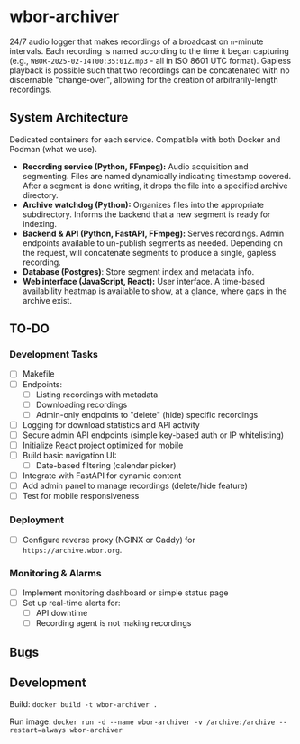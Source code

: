 # wbor-archiver

24/7 audio logger that makes recordings of a broadcast on `n`-minute intervals. Each recording is named according to the time it began capturing (e.g., `WBOR-2025-02-14T00:35:01Z.mp3` - all in ISO 8601 UTC format). Gapless playback is possible such that two recordings can be concatenated with no discernable "change-over", allowing for the creation of arbitrarily-length recordings.

## System Architecture

Dedicated containers for each service. Compatible with both Docker and Podman (what we use).

* **Recording service (Python, FFmpeg):** Audio acquisition and segmenting. Files are named dynamically indicating timestamp covered. After a segment is done writing, it drops the file into a specified archive directory.
* **Archive watchdog (Python):** Organizes files into the appropriate subdirectory. Informs the backend that a new segment is ready for indexing.
* **Backend & API (Python, FastAPI, FFmpeg):** Serves recordings. Admin endpoints available to un-publish segments as needed. Depending on the request, will concatenate segments to produce a single, gapless recording.
* **Database (Postgres)**: Store segment index and metadata info.
* **Web interface (JavaScript, React):** User interface. A time-based availability heatmap is available to show, at a glance, where gaps in the archive exist.

## TO-DO

### Development Tasks

* [ ] Makefile
* [ ] Endpoints:
  * [ ] Listing recordings with metadata
  * [ ] Downloading recordings
  * [ ] Admin-only endpoints to "delete" (hide) specific recordings
* [ ] Logging for download statistics and API activity
* [ ] Secure admin API endpoints (simple key-based auth or IP whitelisting)
* [ ] Initialize React project optimized for mobile
* [ ] Build basic navigation UI:
  * [ ] Date-based filtering (calendar picker)
* [ ] Integrate with FastAPI for dynamic content
* [ ] Add admin panel to manage recordings (delete/hide feature)
* [ ] Test for mobile responsiveness

### Deployment

* [ ] Configure reverse proxy (NGINX or Caddy) for `https://archive.wbor.org`.

### Monitoring & Alarms

* [ ] Implement monitoring dashboard or simple status page
* [ ] Set up real-time alerts for:
  * [ ] API downtime
  * [ ] Recording agent is not making recordings

## Bugs

## Development

Build: `docker build -t wbor-archiver .`

Run image: `docker run -d --name wbor-archiver -v /archive:/archive --restart=always wbor-archiver`
